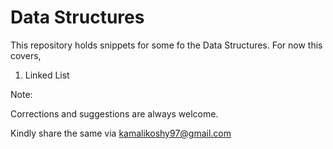 # Data Structures

This repository holds snippets for some fo the Data Structures.
For now this covers,
1) Linked List


Note: 

Corrections and suggestions are always welcome.

Kindly share the same via kamalikoshy97@gmail.com
